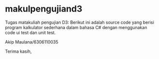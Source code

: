 makulpengujiand3
================
Tugas matakuliah pengujian D3:
Berikut ini adalah source code yang berisi program kalkulator sederhana dalam bahasa C# dengan menggunakan
code ui test dan unit test.

Akip Maulana/6306110035


Terima kasih,
